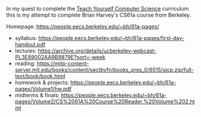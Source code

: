 In my quest to complete the [Teach Yourself Computer Science](https://teachyourselfcs.com/) curriculum this is my attempt to complete Brian Harvey's CS61a course from Berkeley.

Homepage: https://people.eecs.berkeley.edu/~bh/61a-pages/

- syllabus: https://people.eecs.berkeley.edu/~bh/61a-pages/first-day-handout.pdf
- lectures: https://archive.org/details/ucberkeley-webcast-PL3E89002AA9B9879E?sort=-week
- reading: https://mitp-content-server.mit.edu/books/content/sectbyfn/books_pres_0/6515/sicp.zip/full-text/book/book.html
- homework & projects: https://people.eecs.berkeley.edu/~bh/61a-pages/Volume1/hw.pdf
- midterms & finals: https://people.eecs.berkeley.edu/~bh/61a-pages/Volume2/CS%2061A%20Course%20Reader,%20Volume%202.html
